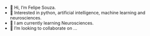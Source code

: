 - 👋 Hi, I’m Felipe Souza.
- 👀 Interested in python, artificial intelligence, machine learning and neurosciences.
- 🌱 I am currently learning Neurosciences.
- 💞️ I’m looking to collaborate on ...

<!---
Felipe9579/Felipe9579 is a ✨ special ✨ repository because its `README.md` (this file) appears on your GitHub profile.
You can click the Preview link to take a look at your changes.
--->
